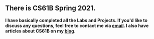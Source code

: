 ## There is CS61B Spring 2021.



**I have basically completed all the Labs and Projects. If you'd like to discuss any questions, feel free to contact me via [email](https://github.com/moiseak/CS61A-SU24/blob/master/clashandclash@proton.me). I also have articles about CS61B on my [blog](https://moiseak.github.io/).**

